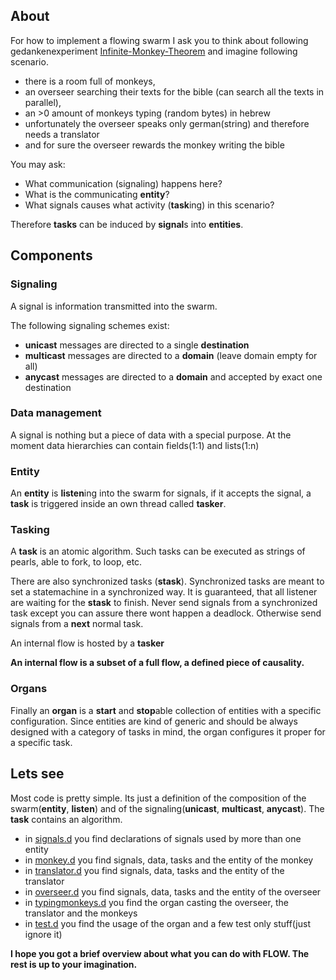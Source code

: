 ## About
For how to implement a flowing swarm I ask you to think about following gedankenexperiment [Infinite-Monkey-Theorem](https://de.wikipedia.org/wiki/Infinite-Monkey-Theorem) and imagine following scenario.
* there is a room full of monkeys,
* an overseer searching their texts for the bible (can search all the texts in parallel),
* an >0 amount of monkeys typing (random bytes) in hebrew
* unfortunately the overseer speaks only german(string) and therefore needs a translator
* and for sure the overseer rewards the monkey writing the bible

You may ask:
* What communication (signaling) happens here?
* What is the communicating **entity**?
* What signals causes what activity (**task**ing) in this scenario?

Therefore **tasks** can be induced by **signal**s into **entities**.

## Components
### Signaling
A signal is information transmitted into the swarm.

The following signaling schemes exist:
* **unicast** messages are directed to a single **destination**
* **multicast** messages are directed to a **domain** (leave domain empty for all)
* **anycast** messages are directed to a **domain** and accepted by exact one destination

### Data management
A signal is nothing but a piece of data with a special purpose.
At the moment data hierarchies can contain fields(1:1) and lists(1:n)

### Entity
An **entity** is **listen**ing into the swarm for signals, if it accepts the signal, a **task** is triggered inside an own thread called **tasker**.

### Tasking
A **task** is an atomic algorithm.
Such tasks can be executed as strings of pearls,
able to fork, to loop, etc.

There are also synchronized tasks (**stask**).
Synchronized tasks are meant to set a statemachine in a synchronized way.
It is guaranteed, that all listener are waiting for the **stask** to finish.
Never send signals from a synchronized task
except you can assure there wont happen a deadlock.
Otherwise send signals from a **next** normal task.

An internal flow is hosted by a **tasker**

**An internal flow is a subset of a full flow, a defined piece of causality.**

### Organs
Finally an **organ** is a **start** and **stop**able collection of entities with a specific configuration.
Since entities are kind of generic and should be always designed with a category of tasks in mind, the organ configures it proper for a specific task.

## Lets see
Most code is pretty simple. Its just a definition of the composition of the swarm(**entity**, **listen**) and of the signaling(**unicast**, **multicast**, **anycast**).
The **task** contains an algorithm.
* in [signals.d](https://github.com/RalphBariz/FLOW/blob/master/example/base/shared/source/flow/example/base/typingmonkeys/signals.d) you find declarations of signals used by more than one entity
* in [monkey.d](https://github.com/RalphBariz/FLOW/blob/master/example/base/shared/source/flow/example/base/typingmonkeys/monkey.d) you find signals, data, tasks and the entity of the monkey
* in [translator.d](https://github.com/RalphBariz/FLOW/blob/master/example/base/shared/source/flow/example/base/typingmonkeys/translator.d) you find signals, data, tasks and the entity of the translator
* in [overseer.d](https://github.com/RalphBariz/FLOW/blob/master/example/base/shared/source/flow/example/base/typingmonkeys/overseer.d) you find signals, data, tasks and the entity of the overseer
* in [typingmonkeys.d](https://github.com/RalphBariz/FLOW/blob/master/example/base/shared/source/flow/example/base/typingmonkeys/typingmonkeys.d) you find the organ casting the overseer, the translator and the monkeys
* in [test.d](https://github.com/RalphBariz/FLOW/blob/master/example/base/shared/source/flow/example/base/typingmonkeys/test.d) you find the usage of the organ and a few test only stuff(just ignore it)

**I hope you got a brief overview about what you can do with FLOW. The rest is up to your imagination.**
